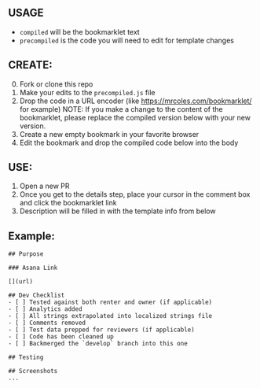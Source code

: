 ## USAGE
* `compiled` will be the bookmarklet text
* `precompiled` is the code you will need to edit for template changes

## CREATE:
0. Fork or clone this repo
1. Make your edits to the `precompiled.js` file
2. Drop the code in a URL encoder (like https://mrcoles.com/bookmarklet/ for example)
NOTE: If you make a change to the content of the bookmarklet, please replace the compiled version below with your new version.
3. Create a new empty bookmark in your favorite browser
4. Edit the bookmark and drop the compiled code below into the body

## USE:
1. Open a new PR
2. Once you get to the details step, place your cursor in the comment box and click the bookmarklet link
3. Description will be filled in with the template info from below

## Example:
```
## Purpose

### Asana Link

[](url)

## Dev Checklist
- [ ] Tested against both renter and owner (if applicable)
- [ ] Analytics added
- [ ] All strings extrapolated into localized strings file
- [ ] Comments removed
- [ ] Test data prepped for reviewers (if applicable)
- [ ] Code has been cleaned up
- [ ] Backmerged the `develop` branch into this one

## Testing

## Screenshots
...
```
